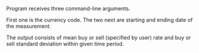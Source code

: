 Program receives three command-line arguments.

First one is the currency code.
The two next are starting and ending date of the measurement. 

The output consists of mean buy or sell (specified by user) rate and buy or sell standard deviation within given time period.
